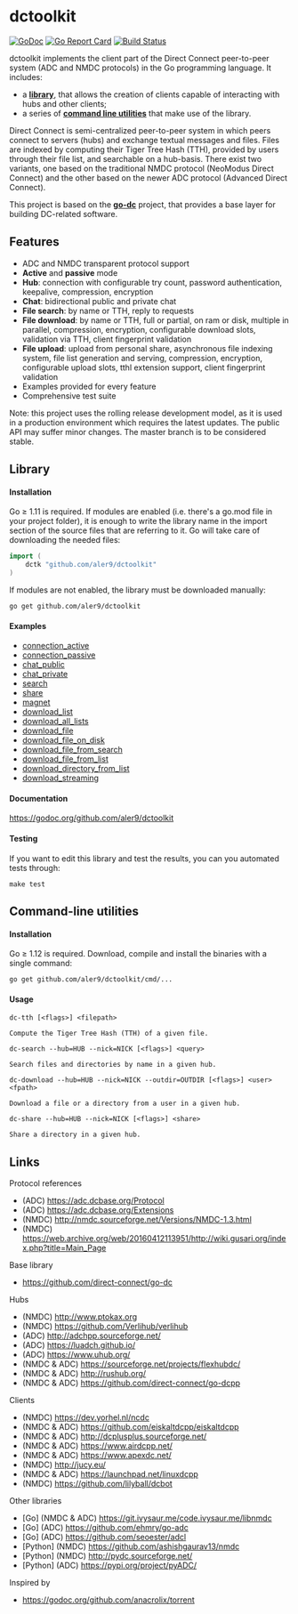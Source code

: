
# dctoolkit

[![GoDoc](https://godoc.org/github.com/aler9/dctoolkit?status.svg)](https://godoc.org/github.com/aler9/dctoolkit)
[![Go Report Card](https://goreportcard.com/badge/github.com/aler9/dctoolkit)](https://goreportcard.com/report/github.com/aler9/dctoolkit)
[![Build Status](https://travis-ci.org/aler9/dctoolkit.svg?branch=master)](https://travis-ci.org/aler9/dctoolkit)

dctoolkit implements the client part of the Direct Connect peer-to-peer system (ADC and NMDC protocols) in the Go programming language. It includes:
* a [**library**](#library), that allows the creation of clients capable of interacting with hubs and other clients;
* a series of [**command line utilities**](#command-line-utilities) that make use of the library.

Direct Connect is semi-centralized peer-to-peer system in which peers connect to servers (hubs) and exchange textual messages and files. Files are indexed by computing their Tiger Tree Hash (TTH), provided by users through their file list, and searchable on a hub-basis. There exist two variants, one based on the traditional NMDC protocol (NeoModus Direct Connect) and the other based on the newer ADC protocol (Advanced Direct Connect).

This project is based on the [**go-dc**](https://github.com/direct-connect/go-dc) project, that provides a base layer for building DC-related software.

## Features

* ADC and NMDC transparent protocol support
* **Active** and **passive** mode
* **Hub**: connection with configurable try count, password authentication, keepalive, compression, encryption
* **Chat**: bidirectional public and private chat
* **File search**: by name or TTH, reply to requests
* **File download**: by name or TTH, full or partial, on ram or disk, multiple in parallel, compression, encryption, configurable download slots, validation via TTH, client fingerprint validation
* **File upload**: upload from personal share, asynchronous file indexing system, file list generation and serving, compression, encryption, configurable upload slots, tthl extension support, client fingerprint validation
* Examples provided for every feature
* Comprehensive test suite

Note: this project uses the rolling release development model, as it is used in a production environment which requires the latest updates. The public API may suffer minor changes. The master branch is to be considered stable.

## Library

#### Installation

Go &ge; 1.11 is required. If modules are enabled (i.e. there's a go.mod file in your project folder), it is enough to write the library name in the import section of the source files that are referring to it. Go will take care of downloading the needed files:
```go
import (
    dctk "github.com/aler9/dctoolkit"
)
```

If modules are not enabled, the library must be downloaded manually:
```
go get github.com/aler9/dctoolkit
```

#### Examples

* [connection_active](example/01connection_active.go)
* [connection_passive](example/02connection_passive.go)
* [chat_public](example/03chat_public.go)
* [chat_private](example/04chat_private.go)
* [search](example/05search.go)
* [share](example/06share.go)
* [magnet](example/07magnet.go)
* [download_list](example/08download_list.go)
* [download_all_lists](example/09download_all_lists.go)
* [download_file](example/10download_file.go)
* [download_file_on_disk](example/11download_file_on_disk.go)
* [download_file_from_search](example/12download_file_from_search.go)
* [download_file_from_list](example/13download_file_from_list.go)
* [download_directory_from_list](example/14download_directory_from_list.go)
* [download_streaming](example/15download_streaming.go)

#### Documentation

https://godoc.org/github.com/aler9/dctoolkit

#### Testing

If you want to edit this library and test the results, you can you automated tests through:
```
make test
```

## Command-line utilities

#### Installation

Go &ge; 1.12 is required. Download, compile and install the binaries with a single command:
```
go get github.com/aler9/dctoolkit/cmd/...
```

#### Usage

```
dc-tth [<flags>] <filepath>

Compute the Tiger Tree Hash (TTH) of a given file.
```

```
dc-search --hub=HUB --nick=NICK [<flags>] <query>

Search files and directories by name in a given hub.
```

```
dc-download --hub=HUB --nick=NICK --outdir=OUTDIR [<flags>] <user> <fpath>

Download a file or a directory from a user in a given hub.
```

```
dc-share --hub=HUB --nick=NICK [<flags>] <share>

Share a directory in a given hub.
```

## Links

Protocol references
* (ADC) https://adc.dcbase.org/Protocol
* (ADC) https://adc.dcbase.org/Extensions
* (NMDC) http://nmdc.sourceforge.net/Versions/NMDC-1.3.html
* (NMDC) https://web.archive.org/web/20160412113951/http://wiki.gusari.org/index.php?title=Main_Page

Base library
* https://github.com/direct-connect/go-dc

Hubs
* (NMDC) http://www.ptokax.org
* (NMDC) https://github.com/Verlihub/verlihub
* (ADC) http://adchpp.sourceforge.net/
* (ADC) https://luadch.github.io/
* (ADC) https://www.uhub.org/
* (NMDC & ADC) https://sourceforge.net/projects/flexhubdc/
* (NMDC & ADC) http://rushub.org/
* (NMDC & ADC) https://github.com/direct-connect/go-dcpp

Clients
* (NMDC) https://dev.yorhel.nl/ncdc
* (NMDC & ADC) https://github.com/eiskaltdcpp/eiskaltdcpp
* (NMDC & ADC) http://dcplusplus.sourceforge.net/
* (NMDC & ADC) https://www.airdcpp.net/
* (NMDC & ADC) https://www.apexdc.net/
* (NMDC) http://jucy.eu/
* (NMDC & ADC) https://launchpad.net/linuxdcpp
* (NMDC) https://github.com/lilyball/dcbot

Other libraries
* [Go] (NMDC & ADC) https://git.ivysaur.me/code.ivysaur.me/libnmdc
* [Go] (ADC) https://github.com/ehmry/go-adc
* [Go] (ADC) https://github.com/seoester/adcl
* [Python] (NMDC) https://github.com/ashishgaurav13/nmdc
* [Python] (NMDC) http://pydc.sourceforge.net/
* [Python] (ADC) https://pypi.org/project/pyADC/

Inspired by
* https://godoc.org/github.com/anacrolix/torrent
